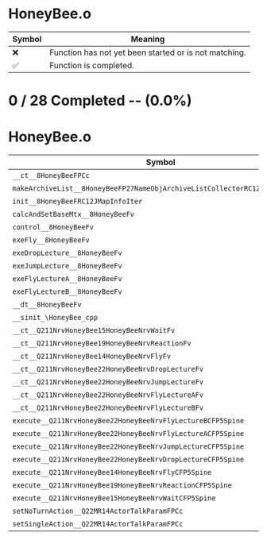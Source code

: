 # HoneyBee.o
| Symbol | Meaning 
| ------------- | ------------- 
| :x: | Function has not yet been started or is not matching. 
| :white_check_mark: | Function is completed. 


# 0 / 28 Completed -- (0.0%)
# HoneyBee.o
| Symbol | Decompiled? |
| ------------- | ------------- |
| `__ct__8HoneyBeeFPCc` | :x: |
| `makeArchiveList__8HoneyBeeFP27NameObjArchiveListCollectorRC12JMapInfoIter` | :x: |
| `init__8HoneyBeeFRC12JMapInfoIter` | :x: |
| `calcAndSetBaseMtx__8HoneyBeeFv` | :x: |
| `control__8HoneyBeeFv` | :x: |
| `exeFly__8HoneyBeeFv` | :x: |
| `exeDropLecture__8HoneyBeeFv` | :x: |
| `exeJumpLecture__8HoneyBeeFv` | :x: |
| `exeFlyLectureA__8HoneyBeeFv` | :x: |
| `exeFlyLectureB__8HoneyBeeFv` | :x: |
| `__dt__8HoneyBeeFv` | :x: |
| `__sinit_\HoneyBee_cpp` | :x: |
| `__ct__Q211NrvHoneyBee15HoneyBeeNrvWaitFv` | :x: |
| `__ct__Q211NrvHoneyBee19HoneyBeeNrvReactionFv` | :x: |
| `__ct__Q211NrvHoneyBee14HoneyBeeNrvFlyFv` | :x: |
| `__ct__Q211NrvHoneyBee22HoneyBeeNrvDropLectureFv` | :x: |
| `__ct__Q211NrvHoneyBee22HoneyBeeNrvJumpLectureFv` | :x: |
| `__ct__Q211NrvHoneyBee22HoneyBeeNrvFlyLectureAFv` | :x: |
| `__ct__Q211NrvHoneyBee22HoneyBeeNrvFlyLectureBFv` | :x: |
| `execute__Q211NrvHoneyBee22HoneyBeeNrvFlyLectureBCFP5Spine` | :x: |
| `execute__Q211NrvHoneyBee22HoneyBeeNrvFlyLectureACFP5Spine` | :x: |
| `execute__Q211NrvHoneyBee22HoneyBeeNrvJumpLectureCFP5Spine` | :x: |
| `execute__Q211NrvHoneyBee22HoneyBeeNrvDropLectureCFP5Spine` | :x: |
| `execute__Q211NrvHoneyBee14HoneyBeeNrvFlyCFP5Spine` | :x: |
| `execute__Q211NrvHoneyBee19HoneyBeeNrvReactionCFP5Spine` | :x: |
| `execute__Q211NrvHoneyBee15HoneyBeeNrvWaitCFP5Spine` | :x: |
| `setNoTurnAction__Q22MR14ActorTalkParamFPCc` | :x: |
| `setSingleAction__Q22MR14ActorTalkParamFPCc` | :x: |
